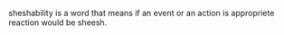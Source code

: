 
sheshability is a word that means if an event or an action is appropriete reaction would be sheesh.
